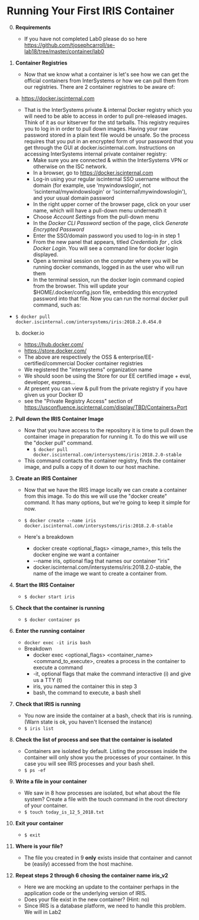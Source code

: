 # Running Your First IRIS Container

0. **Requirements** 
    * If you have not completed Lab0 please do so here https://github.com/tjosephcarroll/se-lab18/tree/master/container/lab0

1. **Container Registries**

    * Now that we know what a container is let's see how we can get the official containers from InterSystems or how we can pull them from our registries. There are 2 container registries to be aware of:

    a. https://docker.iscinternal.com
      * That is the InterSystems private & internal Docker registry which you will need to be able to access in order to pull pre-released images. Think of it as our kitserver for the std tarballs. This registry requires you to log in in order to pull down images. Having your raw password stored in a plain text file would be unsafe.  So the process requires that you put in an encrypted form of your password that you get through the GUI at docker.iscinternal.com. Instructions on accessing InterSystems internal private container registry: 
          * Make sure you are connected & within the InterSystems VPN or otherwise on the ISC network. 
          * In a browser, go to https://docker.iscinternal.com
          * Log-in using your regular iscinternal SSO username without the domain (for example, use ‘mywindowslogin’, not 'iscinternal/mywindowslogin' or 'iscinternal\mywindowslogin'), and your usual domain password
          * In the right upper corner of the browser page, click on your user name, which will have a pull-down menu underneath it
          * Choose *Account Settings* from the pull-down menu
          * In the *Docker CLI Password* section of the page, click *Generate Encrypted Password*
          * Enter the SSO/domain password you used to log-in in step 1 
          * From the new panel that appears, titled *Credentials for <yourUserName>*, click *Docker Login*. You will see a command line for docker login displayed.
          * Open a terminal session on the computer where you will be running docker commands, logged in as the user who will run them
          * In the terminal session, run the docker login command copied from the browser.  This will update your $HOME/.docker/config.json file, embedding this encrypted password into that file.
Now you can run the normal docker pull command, such as:
  * ```$ docker pull docker.iscinternal.com/intersystems/iris:2018.2.0.454.0```


    b. docker.io
      * https://hub.docker.com/
      * https://store.docker.com/
      * The above are respectively the OSS & enterprise/EE-certified/commercial Docker container registries
      * We registered the "intersystems" organization name
      * We should soon be using the Store for our EE certified image + eval, developer, express...
      * At present you can view & pull from the private registry if you have given us your Docker ID
      * see the "Private Registry Access" section of https://usconfluence.iscinternal.com/display/TBD/Containers+Port

2. **Pull down the IRIS Container Image** 

    * Now that you have access to the repository it is time to pull down the container image in preparation for running it. To do this we will use the "docker pull" command. 
        * ```$ docker pull docker.iscinternal.com/intersystems/iris:2018.2.0-stable```
    * This command contacts the container registry, finds the container image, and pulls a copy of it down to our host machine.

3. **Create an IRIS Container** 
    * Now that we have the IRIS image locally we can create a container from this image. To do this we will use the "docker create" command. It has many options, but we're going to keep it simple for now.

    * ```$ docker create --name iris docker.iscinternal.com/intersystems/iris:2018.2.0-stable```
    * Here's a breakdown
        * docker create <optional_flags> <image_name>, this tells the docker engine we want a container
        * --name iris, optional flag that names our container "iris"
        * docker.iscinternal.com/intersystems/iris:2018.2.0-stable, the name of the image we want to create a container from.

4. **Start the IRIS Container** 
    * ```$ docker start iris```

5. **Check that the container is running**
    * ```$ docker container ps```

6. **Enter the running container**
    * ``` docker exec -it iris bash ```
    * Breakdown
        * docker exec <optional_flags> <container_name> <command_to_execute>, creates a process in the container to execute a command
        * -it, optional flags that make the command interactive (i) and give us a TTY (t)
        * iris, you named the container this in step 3
        * bash, the command to execute, a bash shell

7. **Check that IRIS is running**
    * You now are inside the container at a bash, check that iris is running. (Warn state is ok, you haven't licensed the instance)
    * ```$ iris list```

8. **Check the list of process and see that the container is isolated**
    * Containers are isolated by default. Listing the processes inside the container will only show you the processes of your container. In this case you will see IRIS processes and your bash shell.
    * ```$ ps -ef```

9. **Write a file in your container**
    * We saw in 8 how processes are isolated, but what about the file system? Create a file with the touch command in the root directory of your container.
    * ```$ touch today_is_12_5_2018.txt```

10. **Exit your container**
    * ```$ exit```

11. **Where is your file?**
    * The file you created in 9 **only** exists inside that container and cannot be (easily) accessed from the host machine.

12. **Repeat steps 2 through 6 chosing the container name iris_v2**
    * Here we are mocking an update to the container perhaps in the application code or the underlying version of IRIS.
    * Does your file exist in the new container? (Hint: no)
    * Since IRIS is a database platform, we need to handle this problem. We will in Lab2 